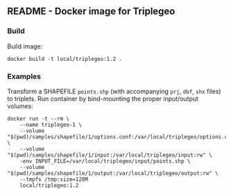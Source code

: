 ## README - Docker image for Triplegeo

### Build

Build image:

    docker build -t local/triplegeo:1.2 .

### Examples

Transform a SHAPEFILE `points.shp` (with accompanying `prj`, `dbf`, `shx` files) to triplets. Run container 
by bind-mounting the proper input/output volumes:

    docker run -t --rm \
        --name triplegeo-1 \
        --volume "$(pwd)/samples/shapefile/1/options.conf:/var/local/triplegeo/options.conf:ro" \
        --volume "$(pwd)/samples/shapefile/1/input:/var/local/triplegeo/input:rw" \
        -env INPUT_FILE=/var/local/triplegeo/input/points.shp \
        --volume "$(pwd)/samples/shapefile/1/output:/var/local/triplegeo/output:rw" \
        --tmpfs /tmp:size=128M 
        local/triplegeo:1.2

